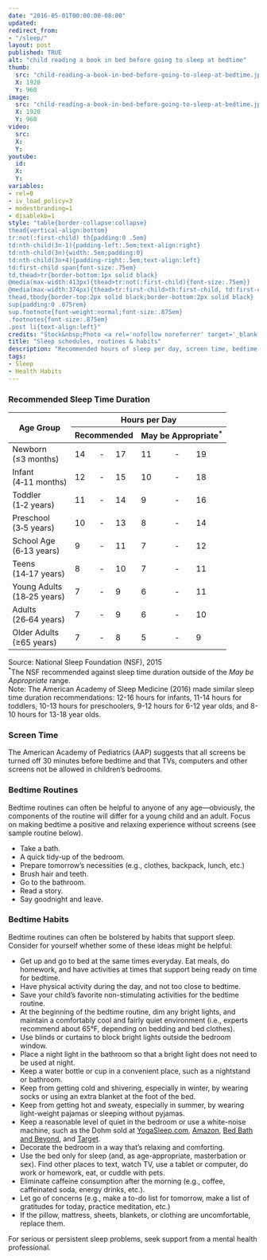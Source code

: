 ```yaml
---
date: "2016-05-01T00:00:00-08:00"
updated:
redirect_from:
- "/sleep/"
layout: post
published: TRUE
alt: "child reading a book in bed before going to sleep at bedtime"
thumb:
  src: "child-reading-a-book-in-bed-before-going-to-sleep-at-bedtime.jpg"
  X: 1920
  Y: 960
image:
  src: "child-reading-a-book-in-bed-before-going-to-sleep-at-bedtime.jpg"
  X: 1920
  Y: 960
video:
  src:
  X:
  Y:
youtube:
  id:
  X:
  Y:
variables:
- rel=0
- iv_load_policy=3
- modestbranding=1
- disablekb=1
style: "table{border-collapse:collapse}
thead{vertical-align:bottom}
tr:not(:first-child) th{padding:0 .5em}
td:nth-child(3n-1){padding-left:.5em;text-align:right}
td:nth-child(3n){width:.5em;padding:0}
td:nth-child(3n+4){padding-right:.5em;text-align:left}
td:first-child span{font-size:.75em}
td,thead>tr{border-bottom:1px solid black}
@media(max-width:413px){thead>tr:not(:first-child){font-size:.75em}}
@media(max-width:374px){thead>tr:first-child>th:first-child, td:first-child{font-size:.75em}}
thead,tbody{border-top:2px solid black;border-bottom:2px solid black}
sup{padding:0 .075rem}
sup.footnote{font-weight:normal;font-size:.875em}
.footnotes{font-size:.875em}
.post li{text-align:left}"
credits: "Stock&nbsp;Photo <a rel='nofollow noreferrer' target='_blank' href='https://www.stocksy.com/3643129/boy-reads-in-bed-by-lamp-light'>&copy;</a>&nbsp;Jennifer Bogle"
title: "Sleep schedules, routines & habits"
description: "Recommended hours of sleep per day, screen time, bedtime routines, and habits for supporting healthy sleep."
tags:
- Sleep
- Health Habits
---
```

<h3>Recommended Sleep Time Duration</h3>
<table class="center">
	<thead>
		<tr>
			<th rowspan="2">Age&nbsp;Group</th>
			<th colspan="6">Hours per&nbsp;Day</th>
		</tr>
		<tr>
			<th colspan="3">Recommended</th>
			<th colspan="3">May&nbsp;be Appropriate<sup>*</sup></th>
		</tr>
	</thead>
	<tbody>
		<tr>
			<td>Newborn<br><span>(&le;3 months)</span></td>
			<td>14</td>
			<td>&#8209;</td>
			<td>17</td>
			<td>11</td>
			<td>&#8209;</td>
			<td>19</td>
		</tr>
		<tr>
			<td>Infant<br><span>(4&#8209;11 months)</span></td>
			<td>12</td>
			<td>&#8209;</td>
			<td>15</td>
			<td>10</td>
			<td>&#8209;</td>
			<td>18</td>
		</tr>
		<tr>
			<td>Toddler<br><span>(1&#8209;2 years)</span></td>
			<td>11</td>
			<td>&#8209;</td>
			<td>14</td>
			<td>9</td>
			<td>&#8209;</td>
			<td>16</td>
		</tr>
		<tr>
			<td>Preschool<br><span>(3&#8209;5 years)</span></td>
			<td>10</td>
			<td>&#8209;</td>
			<td>13</td>
			<td>8</td>
			<td>&#8209;</td>
			<td>14</td>
		</tr>
		<tr>
			<td>School&nbsp;Age<br><span>(6&#8209;13 years)</span></td>
			<td>9</td>
			<td>&#8209;</td>
			<td>11</td>
			<td>7</td>
			<td>&#8209;</td>
			<td>12</td>
		</tr>
		<tr>
			<td>Teens<br><span>(14&#8209;17 years)</span></td>
			<td>8</td>
			<td>&#8209;</td>
			<td>10</td>
			<td>7</td>
			<td>&#8209;</td>
			<td>11</td>
		</tr>
		<tr>
			<td>Young&nbsp;Adults<br><span>(18&#8209;25 years)</span></td>
			<td>7</td>
			<td>&#8209;</td>
			<td>9</td>
			<td>6</td>
			<td>&#8209;</td>
			<td>11</td>
		</tr>
		<tr>
			<td>Adults<br><span>(26&#8209;64 years)</span></td>
			<td>7</td>
			<td>&#8209;</td>
			<td>9</td>
			<td>6</td>
			<td>&#8209;</td>
			<td>10</td>
		</tr>
		<tr>
			<td>Older&nbsp;Adults<br><span>(&ge;65 years)</span></td>
			<td>7</td>
			<td>&#8209;</td>
			<td>8</td>
			<td>5</td>
			<td>&#8209;</td>
			<td>9</td>
		</tr>
	</tbody>
</table>
<div class="footnotes">
	Source: National Sleep Foundation (NSF), 2015<br>
	<sup>*</sup>The NSF recommended against sleep time duration outside of the <i>May be Appropriate</i> range.<br>
	Note: The American Academy of Sleep Medicine (2016) made similar sleep time duration recommendations: 12-16 hours for infants, 11-14 hours for toddlers, 10-13 hours for preschoolers, 9-12 hours for 6-12 year olds, and 8-10 hours for 13-18 year olds.
</div>
<h3>Screen Time</h3>
<p>The American Academy of Pediatrics (AAP) suggests that all screens be turned off 30 minutes before bedtime and that TVs, computers and other screens not be allowed in children’s bedrooms.</p>
<h3>Bedtime Routines</h3>
<p>Bedtime routines can often be helpful to anyone of any age&mdash;obviously, the components of the routine will differ for a young child and an adult. Focus on making bedtime a positive and relaxing experience without screens (see sample routine below). </p>
<ul>
	<li>Take a bath.</li>
	<li>A quick tidy-up of the bedroom.</li>
	<li>Prepare tomorrow’s necessities (e.g., clothes, backpack, lunch, etc.)</li>
	<li>Brush hair and teeth.</li>
	<li>Go to the bathroom.</li>
	<li>Read a story.</li>
	<li>Say goodnight and leave.</li>
</ul>
<h3>Bedtime Habits</h3>
<p>Bedtime routines can often be bolstered by habits that support sleep. Consider for yourself whether some of these ideas might be helpful:</p>
<ul>
	<li>Get up and go to bed at the same times everyday. Eat meals, do homework, and have activities at times that support being ready on time for bedtime.</li>
	<li>Have physical activity during the day, and not too close to bedtime.</li>
	<li>Save your child’s favorite non-stimulating activities for the bedtime routine.</li>
	<li>At the beginning of the bedtime routine, dim any bright lights, and maintain a comfortably cool and fairly quiet environment (i.e., experts recommend about 65&deg;F, depending on bedding and bed clothes).</li>
	<li>Use blinds or curtains to block bright lights outside the bedroom window.</li>
	<li>Place a night light in the bathroom so that a bright light does not need to be used at night.</li>
	<li>Keep a water bottle or cup in a convenient place, such as a nightstand or bathroom.</li>
	<li>Keep from getting cold and shivering, especially in winter, by wearing socks or using an extra blanket at the foot of the bed.</li>
	<li>Keep from getting hot and sweaty, especially in summer, by wearing light-weight pajamas or sleeping without pyjamas.</li>
	<li>Keep a reasonable level of quiet in the bedroom or use a white-noise machine, such as the Dohm sold at <a rel="nofollow noreferrer" target="_blank" href="https://yogasleep.com/collections/dohm-sound-machines">YogaSleep.com</a>, <a rel="nofollow noreferrer" target="_blank" href="https://www.amazon.com/s/?field-keywords=dohm">Amazon</a>, <a rel="nofollow noreferrer" target="_blank" href="https://www.bedbathandbeyond.com/store/s/dohm">Bed Bath and Beyond</a>, and <a rel="nofollow noreferrer" target="_blank" href="https://www.target.com/s?searchTerm=dohm">Target</a>.</li>
	<li>Decorate the bedroom in a way that’s relaxing and comforting.</li>
	<li>Use the bed only for sleep (and, as age-appropriate, masterbation or sex). Find other places to text, watch TV, use a tablet or computer, do work or homework, eat, or cuddle with pets.</li>
	<li>Eliminate caffeine consumption after the morning (e.g., coffee, caffeinated soda, energy drinks, etc.).</li>
	<li>Let go of concerns (e.g., make a to-do list for tomorrow, make a list of gratitudes for today, practice meditation, etc.)</li>
	<li>If the pillow, mattress, sheets, blankets, or clothing are uncomfortable, replace them.</li>
</ul>
<p>For serious or persistent sleep problems, seek support from a mental health professional.</p>